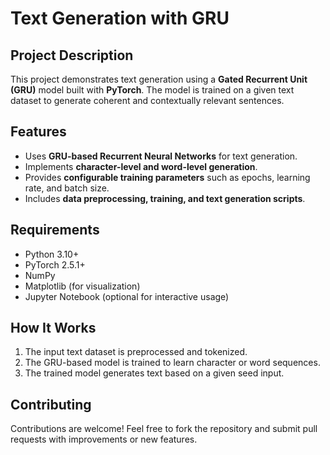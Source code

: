 # Text Generation with GRU

## Project Description
This project demonstrates text generation using a **Gated Recurrent Unit (GRU)** model built with **PyTorch**. The model is trained on a given text dataset to generate coherent and contextually relevant sentences.

## Features
- Uses **GRU-based Recurrent Neural Networks** for text generation.
- Implements **character-level and word-level generation**.
- Provides **configurable training parameters** such as epochs, learning rate, and batch size.
- Includes **data preprocessing, training, and text generation scripts**.

## Requirements
- Python 3.10+
- PyTorch 2.5.1+
- NumPy
- Matplotlib (for visualization)
- Jupyter Notebook (optional for interactive usage)

## How It Works
1. The input text dataset is preprocessed and tokenized.
2. The GRU-based model is trained to learn character or word sequences.
3. The trained model generates text based on a given seed input.

## Contributing
Contributions are welcome! Feel free to fork the repository and submit pull requests with improvements or new features.

